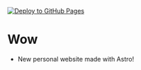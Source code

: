 [![Deploy to GitHub Pages](https://github.com/engineeringpatrick/patrickdeniso.dev/actions/workflows/deploy.yml/badge.svg)](https://github.com/engineeringpatrick/patrickdeniso.dev/actions/workflows/deploy.yml)
# Wow

- New personal website made with Astro!
